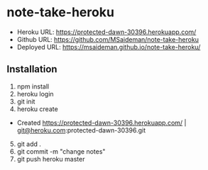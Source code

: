 # note-take-heroku

- Heroku URL: https://protected-dawn-30396.herokuapp.com/
- Github URL: https://github.com/MSaideman/note-take-heroku
- Deployed URL: https://msaideman.github.io/note-take-heroku/

## Installation

1. npm install
2. heroku login
3. git init
4. heroku create

- Created https://protected-dawn-30396.herokuapp.com/ | git@heroku.com:protected-dawn-30396.git

5. git add .
6. git commit -m "change notes"
7. git push heroku master
